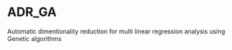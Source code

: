 # ADR_GA
Automatic dimentionality reduction for multi linear regression analysis using Genetic algorithms
